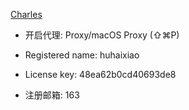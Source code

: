 [Charles](https://www.charlesproxy.com)

- 开启代理: Proxy/macOS Proxy (⇧⌘P)

- Registered name: huhaixiao
- License key: 48ea62b0cd40693de8
- 注册邮箱: 163
